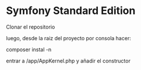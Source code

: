 Symfony Standard Edition
========================

Clonar el repositorio

luego, desde la raiz del proyecto por consola hacer: 

composer instal -n

entrar a /app/AppKernel.php y añadir el constructor

<?php     

class AppKernel extends Kernel
{
    // Other methods and variables


    // Append this init function below

    public function __construct($environment, $debug)
    {
        date_default_timezone_set( 'Europe/Paris' );
        parent::__construct($environment, $debug);
    }

}




//Si da este error cuando quieras instalar dependecias dentro del contenedor, si no, no usar
memory limit error to run composer into container

php -d memory_limit=-1 /usr/local/bin/composer install -n 